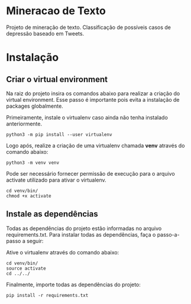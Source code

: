 # Mineracao de Texto
Projeto de mineração de texto. Classificação de possíveis casos de depressão baseado em Tweets.

# Instalação

## Criar o virtual environment

Na raiz do projeto insira os comandos abaixo para realizar a criação do virtual environment. Esse passo é importante pois evita a instalação de packages globalmente.

Primeiramente, instale o virtualenv caso ainda não tenha instalado anteriormente.

    python3 -m pip install --user virtualenv
Logo após, realize a criação de uma virtualenv chamada **venv** através do comando abaixo:

    python3 -m venv venv
Pode ser necessário fornecer permissão de execução para o arquivo activate utilizado para ativar o virtualenv.

    cd venv/bin/
    chmod +x activate

## Instale as dependências

Todas as dependências do projeto estão informadas no arquivo requirements.txt. Para instalar todas as dependências, faça o passo-a-passo a seguir:

Ative o virtualenv através do comando abaixo:

    cd venv/bin/
    source activate
    cd ../../
    
Finalmente, importe todas as dependências do projeto:
        
    pip install -r requirements.txt